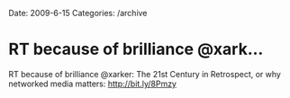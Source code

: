 Date: 2009-6-15
Categories: /archive

# RT because of brilliance @xark...

RT because of brilliance @xarker: The 21st Century in Retrospect, or why networked media matters: <a href="http://bit.ly/8Pmzy" rel="nofollow">http://bit.ly/8Pmzy</a>
